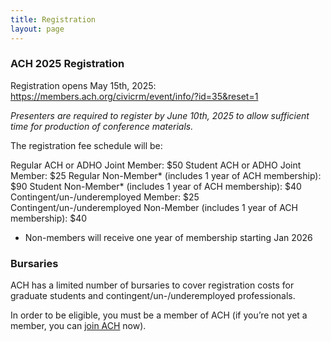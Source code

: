 ```yaml
---
title: Registration
layout: page
---
```

### ACH 2025 Registration

Registration opens May 15th, 2025: https://members.ach.org/civicrm/event/info/?id=35&reset=1

*Presenters are required to register by June 10th, 2025 to allow sufficient time for production of conference materials.*

The registration fee schedule will be:

Regular ACH or ADHO Joint Member: $50
Student ACH or ADHO Joint Member: $25
Regular Non-Member* (includes 1 year of ACH membership): $90
Student Non-Member* (includes 1 year of ACH membership): $40
Contingent/un-/underemployed Member: $25
Contingent/un-/underemployed Non-Member (includes 1 year of ACH membership): $40
* Non-members will receive one year of membership starting Jan 2026
  
### Bursaries

ACH has a limited number of bursaries to cover registration costs for graduate students and contingent/un-/underemployed professionals. 

In order to be eligible, you must be a member of ACH (if you’re not yet a member, you can [join ACH](https://ach.org/membership/) now). 
